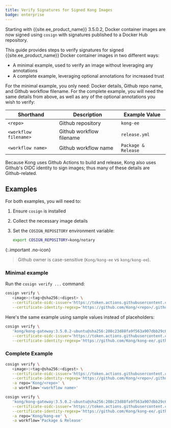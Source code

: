```yaml
---
title: Verify Signatures for Signed Kong Images
badge: enterprise
---
```


Starting with {{site.ee_product_name}} 3.5.0.2, Docker container images are now signed using `cosign` with signatures published to a Docker Hub repository.

This guide provides steps to verify signatures for signed {{site.ee_product_name}} Docker container images in two different ways:
* A minimal example, used to verify an image without leveraging any annotations
* A complete example, leveraging optional annotations for increased trust

For the minimal example, you only need: Docker details, Github repo name, and Github workflow filename.
For the complete example, you will need the same details from above, as well as any of the optional annotations you wish to verify:

| Shorthand | Description | Example Value |
|---|---|---|
| `<repo>` | Github repository | `kong-ee` |
| `<workflow filename>` | Github workflow filename | `release.yml` |
| `<workflow name>` | Github workflow name | `Package & Release` |

Because Kong uses Github Actions to build and release, Kong also uses Github's OIDC identity to sign images; thus many of these details are Github-related.

## Examples

For both examples, you will need to:

1. Ensure `cosign` is installed

2. Collect the necessary image details

3. Set the `COSIGN_REPOSITORY` environment variable:

   ```sh
   export COSIGN_REPOSITORY=kong/notary
   ```

{:.important .no-icon}
> Github owner is case-sensitive (`Kong/kong-ee` vs `kong/kong-ee`).

### Minimal example

Run the `cosign verify ...` command:

```sh
cosign verify \
   <image>:<tag>@sha256:<digest> \
   --certificate-oidc-issuer='https://token.actions.githubusercontent.com' \
   --certificate-identity-regexp='https://github.com/Kong/<repo>/.github/workflows/<workflow filename>'
```

Here's the same example using sample values instead of placeholders:
```sh
cosign verify \
   'kong/kong-gateway:3.5.0.2-ubuntu@sha256:208c23d88fa9f563a907dbb29c629c10c6183637898b34cbbafef779ff0965f2' \
   --certificate-oidc-issuer='https://token.actions.githubusercontent.com' \
   --certificate-identity-regexp='https://github.com/Kong/kong-ee/.github/workflows/release.yml'
```

### Complete Example

```sh
cosign verify \
   <image>:<tag>@sha256:<digest> \
   --certificate-oidc-issuer='https://token.actions.githubusercontent.com' \
   --certificate-identity-regexp='https://github.com/Kong/<repo>/.github/workflows/<workflow filename>' \
   -a repo='Kong/<repo>' \
   -a workflow='<workflow name>'
```

```sh
cosign verify \
   'kong/kong-gateway:3.5.0.2-ubuntu@sha256:208c23d88fa9f563a907dbb29c629c10c6183637898b34cbbafef779ff0965f2' \
   --certificate-oidc-issuer='https://token.actions.githubusercontent.com' \
   --certificate-identity-regexp='https://github.com/Kong/kong-ee/.github/workflows/release.yml' \
   -a repo='Kong/kong-ee' \
   -a workflow='Package & Release'
```
